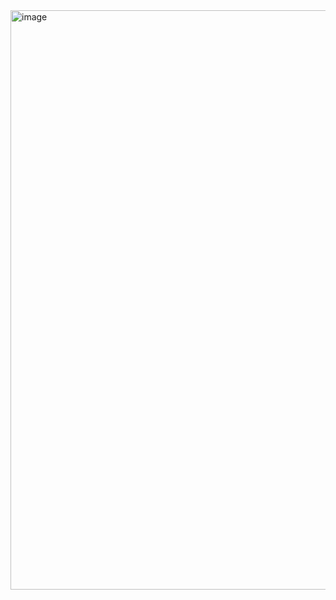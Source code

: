 <img width="1916" height="927" alt="image" src="https://github.com/user-attachments/assets/6c89c872-fedd-45b4-87f9-ae08e7fd7a86" />
